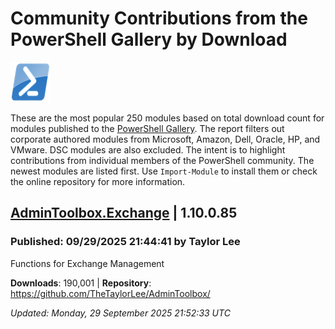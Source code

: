 # Community Contributions from the PowerShell Gallery by Download
![PS](images/powershell-emoji.png)

These are the most popular 250 modules based on total download count for modules published to the [PowerShell Gallery](https://powershellgallery.org). The report filters out corporate authored modules from Microsoft, Amazon, Dell, Oracle, HP, and VMware. DSC modules are also excluded. The intent is to highlight contributions from individual members of the PowerShell community. The newest modules are listed first. Use `Import-Module` to install them or check the online repository for more information.

## [AdminToolbox.Exchange](https://www.powershellgallery.com/Packages/AdminToolbox.Exchange/1.10.0.85) | 1.10.0.85

### Published: 09/29/2025 21:44:41 by Taylor Lee

Functions for Exchange Management

__Downloads__: 190,001 | __Repository__: https://github.com/TheTaylorLee/AdminToolbox/

*Updated: Monday, 29 September 2025 21:52:33 UTC*
